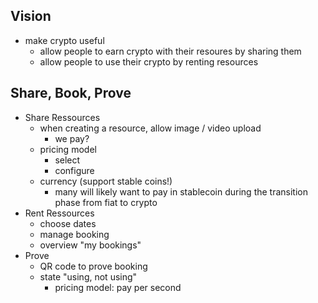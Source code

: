 ## Vision 
  - make crypto useful
    - allow people to earn crypto with their resoures by sharing them
    - allow people to use their crypto by renting resources

## Share, Book, Prove
- Share Ressources
  - when creating a resource, allow image / video upload
    - we pay? 
  - pricing model 
    - select
    - configure
  - currency (support stable coins!) 
    - many will likely want to pay in stablecoin during the transition phase from fiat to crypto
- Rent Ressources
  - choose dates
  - manage booking
  - overview "my bookings" 
- Prove
  - QR code to prove booking
  - state "using, not using" 
    - pricing model: pay per second 



